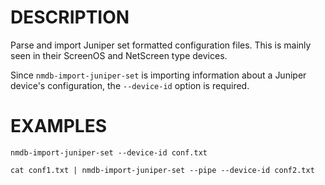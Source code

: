 DESCRIPTION
===========

Parse and import Juniper set formatted configuration files.  This is mainly
seen in their ScreenOS and NetScreen type devices.

Since `nmdb-import-juniper-set` is importing information about a Juniper
device's configuration, the `--device-id` option is required.

EXAMPLES
========
``` 
nmdb-import-juniper-set --device-id conf.txt 

cat conf1.txt | nmdb-import-juniper-set --pipe --device-id conf2.txt
```
